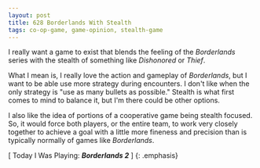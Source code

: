 ```yaml
---
layout: post
title: 628 Borderlands With Stealth
tags: co-op-game, game-opinion, stealth-game
---
```

I really want a game to exist that blends the feeling of the *Borderlands* series with the stealth of something like *Dishonored* or *Thief*.

What I mean is, I really love the action and gameplay of *Borderlands*, but I want to be able use more strategy during encounters.  I don't like when the only strategy is "use as many bullets as possible."  Stealth is what first comes to mind to balance it, but I'm there could be other options.

I also like the idea of portions of a cooperative game being stealth focused.  So, it would force both players, or the entire team, to work very closely together to achieve a goal with a little more fineness and precision than is typically normally of games like *Borderlands*.

[ Today I Was Playing: ***Borderlands 2*** ]
{: .emphasis}
